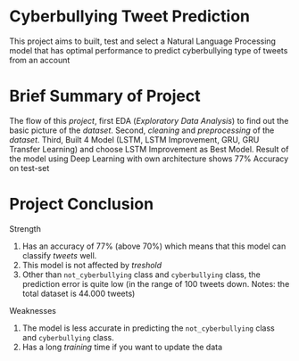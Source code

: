 # Cyberbullying Tweet Prediction

This project aims to built, test and select a Natural Language Processing model that has optimal performance to predict cyberbullying type of tweets from 
an account

# Brief Summary of Project

The flow of this *project*, first EDA (*Exploratory Data Analysis*) to find out the basic picture of the *dataset*. 
Second, *cleaning* and *preprocessing* of the *dataset*. Third, Built 4 Model (LSTM, LSTM Improvement, GRU, GRU Transfer Learning) and 
choose LSTM Improvement as Best Model. Result of the model using Deep Learning with own architecture shows 77% Accuracy on test-set


# Project Conclusion

Strength

1. Has an accuracy of 77% (above 70%) which means that this model can classify *tweets* well.
2. This model is not affected by *treshold*
3. Other than `not_cyberbullying` class and `cyberbullying` class, the prediction error is quite low (in the range of 100 tweets down. Notes: the total dataset is 44.000 tweets)

Weaknesses

1. The model is less accurate in predicting the `not_cyberbullying` class and `cyberbullying` class.
2. Has a long *training* time if you want to update the data 


